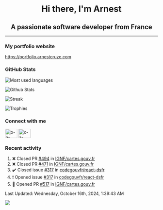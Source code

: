 <h1 align="center">Hi there, I'm Arnest</h1>
<h2 align="center">A passionate software developer from France</h2>

---

### My portfolio website

https://portfolio.arnestcruze.com

### GitHub Stats

![Most used languages](https://github-readme-stats.vercel.app/api/top-langs/?username=ocruze&langs_count=10&layout=compact&hide=tsql)

![Github Stats](https://github-readme-stats.vercel.app/api?username=ocruze&count_private=true&show_icons=true&title_color=fff&text_color=fff&bg_color=30,36d1dc,904e95)

![Streak](https://github-readme-streak-stats.herokuapp.com/?user=ocruze&)

![Trophies](https://github-profile-trophy.vercel.app/?username=ocruze)

### Connect with me

<p align="left">
  <a href="mailto:o.cruze@live.com" target="blank"><img align="center" src="https://upload.wikimedia.org/wikipedia/commons/d/df/Microsoft_Office_Outlook_%282018%E2%80%93present%29.svg" alt="o-a-cruze" height="30" width="40" /></a>
  <a href="https://linkedin.com/in/o-a-cruze" target="blank"><img align="center" src="https://raw.githubusercontent.com/rahuldkjain/github-profile-readme-generator/master/src/images/icons/Social/linked-in-alt.svg" alt="o-a-cruze" height="30" width="40" /></a>
</p>

### Recent activity

<!--RECENT_ACTIVITY:start-->
1. ❌ Closed PR [#494](https://github.com/IGNF/cartes.gouv.fr/pull/494) in [IGNF/cartes.gouv.fr](https://github.com/IGNF/cartes.gouv.fr)
2. ❌ Closed PR [#471](https://github.com/IGNF/cartes.gouv.fr/pull/471) in [IGNF/cartes.gouv.fr](https://github.com/IGNF/cartes.gouv.fr)
3. ✔️ Closed issue [#317](https://github.com/codegouvfr/react-dsfr/issues/317) in [codegouvfr/react-dsfr](https://github.com/codegouvfr/react-dsfr)
4. ❗️ Opened issue [#317](https://github.com/codegouvfr/react-dsfr/issues/317) in [codegouvfr/react-dsfr](https://github.com/codegouvfr/react-dsfr)
5. 💪 Opened PR [#517](https://github.com/IGNF/cartes.gouv.fr/pull/517) in [IGNF/cartes.gouv.fr](https://github.com/IGNF/cartes.gouv.fr)
<!--RECENT_ACTIVITY:end-->

<!--RECENT_ACTIVITY:last_update-->
Last Updated: Wednesday, October 16th, 2024, 1:39:43 AM
<!--RECENT_ACTIVITY:last_update_end-->

[![](https://visitcount.itsvg.in/api?id=ocruze&label=Profile%20Views&pretty=false)](https://visitcount.itsvg.in)
